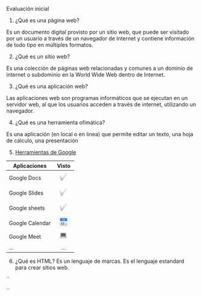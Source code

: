 Evaluación inicial
1. ¿Qué es una página web?

Es un documento digital provisto por un sitio web, que puede ser visitado por un usuario a través de un navegador de Internet y contiene información de todo tipo en múltiples formatos.

2. ¿Qué es un sitio web?

Es una colección de páginas web relacionadas y comunes a un dominio de internet o subdominio en la World Wide Web dentro de Internet.

3. ¿Qué es una aplicación web?

Las aplicaciones web son programas informáticos que se ejecutan en un servidor web, al que los usuarios acceden a través de internet, utilizando un navegador.

4. ¿Qué es una herramienta ofimática?

Es una aplicación (en local o en linea) que permite editar un texto, una hoja de cálculo, una
presentación

5. [Herramientas de Google](https://www.google.com/intl/es-419/chrome/browser-tools/)

| **Aplicaciones** | **Visto** |
| ----------------|:----------:|
| Google Docs | ![alt text](https://github.com/polesteban/SMX2_M08_UF1_A2/blob/main/check.PNG "Imágen check")|
| Google Slides | ![alt text](https://github.com/polesteban/SMX2_M08_UF1_A2/blob/main/check.PNG "Imágen check")|
| Google sheets | ![alt text](https://github.com/polesteban/SMX2_M08_UF1_A2/blob/main/check.PNG "Imágen check")|
| Google Calendar | ![alt text](https://github.com/polesteban/SMX2_M08_UF1_A2/blob/main/calend.PNG "Imágen calendario") |
| Google Meet | ![alt text](https://github.com/polesteban/SMX2_M08_UF1_A2/blob/main/ordenador.PNG "Imágen ordenaodr") |
| ... | ... |

6. ¿Qué es HTML?
Es un lenguaje de marcas. Es el lenguaje estandard para crear sitios web.

``<!DOCTYPE html>
<html lang="en">
<head>
<meta charset="UTF-8">
<meta http-equiv="X-UA-Compatible" content="IE=edge">
<meta name="viewport" content="width=device-width, initial-scale=1.0">
<title>Document</title>
</head>
<body>
</body>
</html>
``
